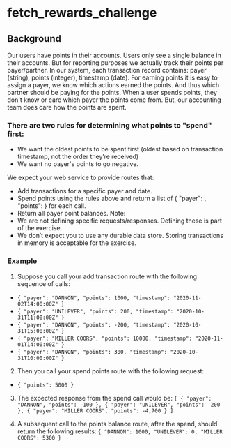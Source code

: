 # fetch_rewards_challenge
## Background
Our users have points in their accounts. Users only see a single balance in their accounts. But for reporting purposes we actually track their
points per payer/partner. In our system, each transaction record contains: payer (string), points (integer), timestamp (date).
For earning points it is easy to assign a payer, we know which actions earned the points. And thus which partner should be paying for the points.
When a user spends points, they don't know or care which payer the points come from. But, our accounting team does care how the points are
spent. 
### There are two rules for determining what points to "spend" first:
- We want the oldest points to be spent first (oldest based on transaction timestamp, not the order they’re received)
- We want no payer's points to go negative.

We expect your web service to provide routes that:
- Add transactions for a specific payer and date.
- Spend points using the rules above and return a list of { "payer": <string>, "points": <integer> } for each call.
- Return all payer point balances.
Note:
- We are not defining specific requests/responses. Defining these is part of the exercise.
- We don’t expect you to use any durable data store. Storing transactions in memory is acceptable for the exercise.
  
### Example
1. Suppose you call your add transaction route with the following sequence of calls:
- `{ "payer": "DANNON", "points": 1000, "timestamp": "2020-11-02T14:00:00Z" }`
- `{ "payer": "UNILEVER", "points": 200, "timestamp": "2020-10-31T11:00:00Z" }`
- `{ "payer": "DANNON", "points": -200, "timestamp": "2020-10-31T15:00:00Z" }`
- `{ "payer": "MILLER COORS", "points": 10000, "timestamp": "2020-11-01T14:00:00Z" }`
- `{ "payer": "DANNON", "points": 300, "timestamp": "2020-10-31T10:00:00Z" }`
  
2. Then you call your spend points route with the following request:
- `{ "points": 5000 }`
  
3. The expected response from the spend call would be:
`[
  { "payer": "DANNON", "points": -100 },
  { "payer": "UNILEVER", "points": -200 },
  { "payer": "MILLER COORS", "points": -4,700 }
]`
  
4. A subsequent call to the points balance route, after the spend, should return the following results:
`{
  "DANNON": 1000,
  "UNILEVER": 0,
  "MILLER COORS": 5300
}`
